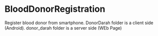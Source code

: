 # BloodDonorRegistration
Register blood donor from smartphone.
DonorDarah folder is a client side (Android).
donor_darah folder is a server side (WEb Page)
